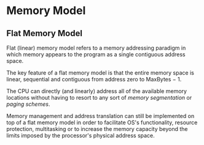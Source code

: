 # Memory Model


## Flat Memory Model

Flat (linear) memory model refers to a memory addressing paradigm in which memory appears to the program as a single contiguous address space.

The key feature of a flat memory model is that the entire memory space is linear, sequential and contiguous from address zero to MaxBytes − 1.

The CPU can directly (and linearly) address all of the available memory locations without having to resort to any sort of _memory segmentation_ or _paging schemes_.

Memory management and address translation can still be implemented on top of a flat memory model in order to facilitate OS's functionality, resource protection, multitasking or to increase the memory capacity beyond the limits imposed by the processor's physical address space.
